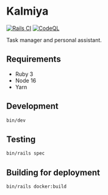 # Kalmiya

[![Rails CI](https://github.com/jbhannah/kalmiya/actions/workflows/ci.yml/badge.svg)](https://github.com/jbhannah/kalmiya/actions/workflows/ci.yml)
[![CodeQL](https://github.com/jbhannah/kalmiya/actions/workflows/codeql.yml/badge.svg)](https://github.com/jbhannah/kalmiya/actions/workflows/codeql.yml)

Task manager and personal assistant.

## Requirements

- Ruby 3
- Node 16
- Yarn

## Development

```bash
bin/dev
```

## Testing

```bash
bin/rails spec
```

## Building for deployment

```bash
bin/rails docker:build
```
